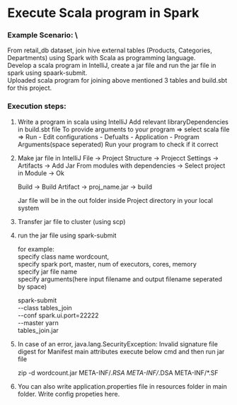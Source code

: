 # Execute Scala program in Spark 

### Example Scenario:  \
From retail_db dataset, join hive external tables (Products, Categories, Departments) using Spark with Scala as programming language. \
Develop a scala program in IntelliJ, create a jar file and run the jar file in spark using spaark-submit. \
Uploaded scala program for joining above mentioned 3 tables and build.sbt for this project.

### Execution steps:
1. Write a program in scala using IntelliJ
Add relevant libraryDependencies in build.sbt file
To provide arguments to your program => select scala file => Run - Edit configurations - Defualts - Application - Program Arguments(space seperated)
Run your program to check if it correct

2. Make jar file in IntelliJ
File -> Project Structure -> Projecct Settings -> Artifacts -> Add Jar From modules with dependencies -> Select project in Module -> Ok

    Build -> Build Artifact -> proj_name.jar -> build

    Jar file will be in the out folder inside Project directory in your local system 

3. Transfer jar file to cluster (using scp)

4. run the jar file using spark-submit

    for example: \
    specify class name wordcount, \
		specify spark port, master, num of executors, cores, memory \
		specify jar file name \
		specify arguments(here input filename and output filename seperated by space)

    spark-submit \
    --class tables_join \
    --conf spark.ui.port=22222  \
    --master yarn \
    tables_join.jar 

5. In case of an error, java.lang.SecurityException: Invalid signature file digest for Manifest main attributes
execute below cmd and then run jar file 

    zip -d wordcount.jar META-INF/*.RSA META-INF/*.DSA META-INF/*.SF

6. You can also write application.properties file in resources folder in main folder. Write config propeties here.
